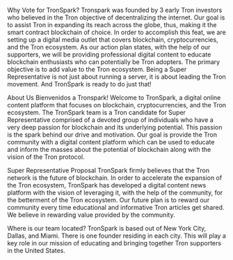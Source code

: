 Why Vote for TronSpark?
Tronspark was founded by 3 early Tron investors who believed in the Tron objective of decentralizing the internet. Our goal is to assist Tron in expanding its reach across the globe, thus, making it the smart contract blockchain of choice. In order to accomplish this feat, we are setting up a digital media outlet that covers blockchain, cryptocurrencies, and the Tron ecosystem. As our action plan states, with the help of our supporters, we will be providing professional digital content to educate blockchain enthusiasts who can potentially be Tron adopters. The primary objective is to add value to the Tron ecosystem. Being a Super Representative is not just about running a server, it is about leading the Tron movement. And TronSpark is ready to do just that!

About Us
Bienvenidos a Tronspark! Welcome to TronSpark, a digital online content platform that focuses on blockchain, cryptocurrencies, and the Tron ecosystem. The TronSpark team is a Tron candidate for Super Representative comprised of a devoted group of individuals who have a very deep passion for blockchain and its underlying potential. This passion is the spark behind our drive and motivation. Our goal is provide the Tron community with a digital content platform which can be used to educate and inform the masses about the potential of blockchain along with the vision of the Tron protocol. 

Super Representative Proposal
TronSpark firmly believes that the Tron network is the future of blockchain. In order to accelerate the expansion of the Tron ecosystem, TronSpark has developed a digital content news platform with the vision of leveraging it, with the help of the community, for the betterment of the Tron ecosystem. Our future plan is to reward our community every time educational and informative Tron articles get shared. We believe in rewarding value provided by the community. 

Where is our team located? 
TronSpark is based out of New York City, Dallas, and Miami. There is one founder residing in each city. This will play a key role in our mission of educating and bringing together Tron supporters in the United States.


